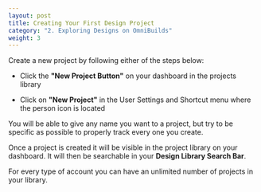 ```yaml
---
layout: post
title: Creating Your First Design Project
category: "2. Exploring Designs on OmniBuilds"
weight: 3
---
```



Create a new project by following either of the steps below:

- Click the **"New Project Button"** on your dashboard in the projects library

-  Click on **"New Project"** in the User Settings and Shortcut menu where the person icon is located

You will be able to give any name you want to a project, but try to be specific as possible to properly track every one you create.

Once a project is created it will be visible in the project library on your dashboard. It will then be searchable in your **Design Library Search Bar**.

For every type of account you can have an unlimited number of projects in your library.


